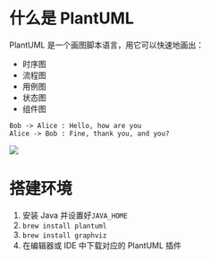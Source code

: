 # 什么是 PlantUML

PlantUML 是一个画图脚本语言，用它可以快速地画出：

- 时序图
- 流程图
- 用例图
- 状态图
- 组件图

```
Bob -> Alice : Hello, how are you
Alice -> Bob : Fine, thank you, and you?
```

![](https://i.imgur.com/Wu59bYn.png)

# 搭建环境

1. 安装 Java 并设置好`JAVA_HOME`
2. `brew install plantuml`
3. `brew install graphviz`
4. 在编辑器或 IDE 中下载对应的 PlantUML 插件